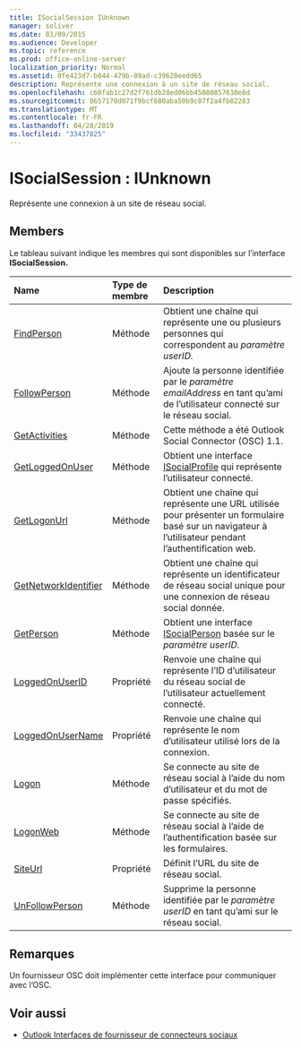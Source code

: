 ```yaml
---
title: ISocialSession IUnknown
manager: soliver
ms.date: 03/09/2015
ms.audience: Developer
ms.topic: reference
ms.prod: office-online-server
localization_priority: Normal
ms.assetid: 0fe423d7-b044-479b-89ad-c39620eedd65
description: Représente une connexion à un site de réseau social.
ms.openlocfilehash: c60fab1c27d2f761db28ed06bb45080857630e8d
ms.sourcegitcommit: 8657170d071f9bcf680aba50b9c07f2a4fb82283
ms.translationtype: MT
ms.contentlocale: fr-FR
ms.lasthandoff: 04/28/2019
ms.locfileid: "33437825"
---
```

# <a name="isocialsession--iunknown"></a>ISocialSession : IUnknown

Représente une connexion à un site de réseau social.
  
## <a name="members"></a>Members

Le tableau suivant indique les membres qui sont disponibles sur l’interface **ISocialSession.** 
  
|**Name**|**Type de membre**|**Description**|
|:-----|:-----|:-----|
|[FindPerson](isocialsession-findperson.md) <br/> |Méthode  <br/> |Obtient une chaîne qui représente une ou plusieurs personnes qui correspondent au _paramètre userID._  <br/> |
|[FollowPerson](isocialsession-followperson.md) <br/> |Méthode  <br/> |Ajoute la personne identifiée par le  _paramètre emailAddress_ en tant qu’ami de l’utilisateur connecté sur le réseau social.  <br/> |
|[GetActivities](isocialsession-getactivities.md) <br/> |Méthode  <br/> |Cette méthode a été Outlook Social Connector (OSC) 1.1.  <br/> |
|[GetLoggedOnUser](isocialsession-getloggedonuser.md) <br/> |Méthode  <br/> |Obtient une interface [ISocialProfile](isocialprofileisocialperson.md) qui représente l’utilisateur connecté.  <br/> |
|[GetLogonUrl](isocialsession-getlogonurl.md) <br/> |Méthode  <br/> |Obtient une chaîne qui représente une URL utilisée pour présenter un formulaire basé sur un navigateur à l’utilisateur pendant l’authentification web.  <br/> |
|[GetNetworkIdentifier](isocialsession-getnetworkidentifier.md) <br/> |Méthode  <br/> |Obtient une chaîne qui représente un identificateur de réseau social unique pour une connexion de réseau social donnée.  <br/> |
|[GetPerson](isocialsession-getperson.md) <br/> |Méthode  <br/> |Obtient une interface [ISocialPerson](isocialpersoniunknown.md) basée sur le _paramètre userID._  <br/> |
|[LoggedOnUserID](isocialsession-loggedonuserid.md) <br/> |Propriété  <br/> |Renvoie une chaîne qui représente l’ID d’utilisateur du réseau social de l’utilisateur actuellement connecté.  <br/> |
|[LoggedOnUserName](isocialsession-loggedonusername.md) <br/> |Propriété  <br/> |Renvoie une chaîne qui représente le nom d’utilisateur utilisé lors de la connexion.  <br/> |
|[Logon](isocialsession-logon.md) <br/> |Méthode  <br/> |Se connecte au site de réseau social à l’aide du nom d’utilisateur et du mot de passe spécifiés.  <br/> |
|[LogonWeb](isocialsession-logonweb.md) <br/> |Méthode  <br/> |Se connecte au site de réseau social à l’aide de l’authentification basée sur les formulaires.  <br/> |
|[SiteUrl](isocialsession-siteurl.md) <br/> |Propriété  <br/> |Définit l’URL du site de réseau social.  <br/> |
|[UnFollowPerson](isocialsession-unfollowperson.md) <br/> |Méthode  <br/> |Supprime la personne identifiée par le  _paramètre userID_ en tant qu’ami sur le réseau social.  <br/> |
   
## <a name="remarks"></a>Remarques

Un fournisseur OSC doit implémenter cette interface pour communiquer avec l’OSC.
  
## <a name="see-also"></a>Voir aussi

- [Outlook Interfaces de fournisseur de connecteurs sociaux](outlook-social-connector-provider-interfaces.md)

